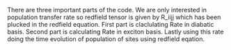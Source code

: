 There are three important parts of the code.
We are only interested in population transfer rate so redfield tensor is given by R_iijj which has been plucked in the redfield equation.
First part is claclulating Rate in diabatic basis.
Second part is calculating Rate in exciton basis.
Lastly using this rate doing the time evolution of population of sites using redfield eqation.
